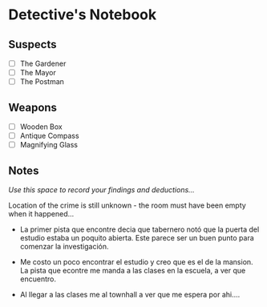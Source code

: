 # Detective's Notebook

## Suspects
- [ ] The Gardener
- [ ] The Mayor
- [ ] The Postman

## Weapons
- [ ] Wooden Box
- [ ] Antique Compass
- [ ] Magnifying Glass

## Notes
*Use this space to record your findings and deductions...*

Location of the crime is still unknown - the room must have been empty when it happened...

- La primer pista que encontre decia que tabernero notó que la puerta del estudio estaba un poquito abierta. Este parece ser un buen punto para comenzar la investigación.

- Me costo un poco encontrar el estudio y creo que es el de la mansion. La pista que econtre me manda a las clases en la escuela, a ver que encuentro.

- Al llegar a las clases me al townhall a ver que me espera por ahi....


